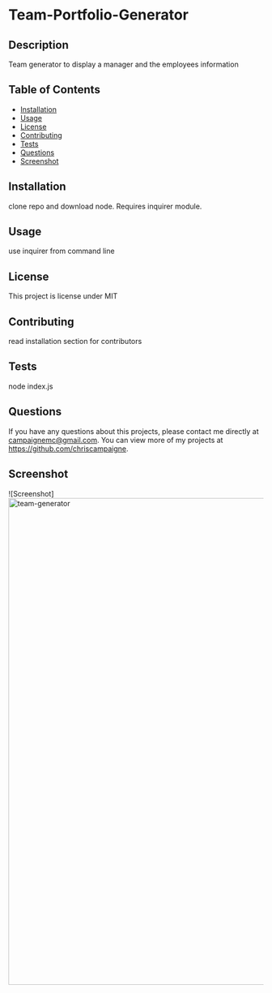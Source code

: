 # Team-Portfolio-Generator
  
  ## Description 
  Team generator to display a manager and the employees information
  ## Table of Contents
  * [Installation](#installation)
  * [Usage](#usage)
  * [License](#license)
  * [Contributing](#contributing)
  * [Tests](#tests)
  * [Questions](#questions)
  * [Screenshot](#screenshot)
  
  ## Installation 
  clone repo and download node. Requires inquirer module.
  ## Usage 
  use inquirer from command line
  ## License 
  This project is license under MIT
  ## Contributing 
  read installation section for contributors
  ## Tests
  node index.js
  ## Questions
  If you have any questions about this projects, please contact me directly at campaignemc@gmail.com. You can view more of my projects at https://github.com/chriscampaigne.
  ## Screenshot
  ![Screenshot]
  <img width="960" alt="team-generator" src="https://user-images.githubusercontent.com/105657642/184042644-31ae8a85-5b5a-4072-bf61-c63582725bdf.png">